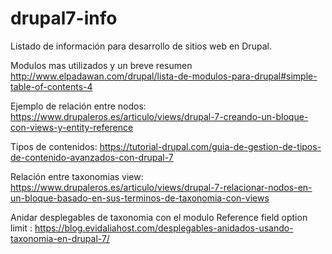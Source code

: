 # drupal7-info
Listado de información para desarrollo de sitios web en Drupal.

Modulos mas utilizados y un breve resumen
http://www.elpadawan.com/drupal/lista-de-modulos-para-drupal#simple-table-of-contents-4

Ejemplo de relación entre nodos:
https://www.drupaleros.es/articulo/views/drupal-7-creando-un-bloque-con-views-y-entity-reference

Tipos de contenidos:
https://tutorial-drupal.com/guia-de-gestion-de-tipos-de-contenido-avanzados-con-drupal-7

Relación entre taxonomias view:
https://www.drupaleros.es/articulo/views/drupal-7-relacionar-nodos-en-un-bloque-basado-en-sus-terminos-de-taxonomia-con-views

Anidar desplegables de taxonomia con el modulo  Reference field option limit :
https://blog.evidaliahost.com/desplegables-anidados-usando-taxonomia-en-drupal-7/
